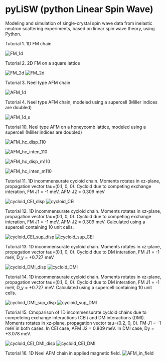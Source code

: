 # pyLiSW (python Linear Spin Wave)
 Modeling and simulation of single-crystal spin wave data from inelastic neutron scattering experiments, based on linear spin wave theory, using Python.

Tutorial 1. 1D FM chain

![FM_1d](https://raw.githubusercontent.com/bingli621/pyLiSW/master/tutorials/1_FM_1d.png)

Tutorial 2. 2D FM on a square lattice

![FM_2d](https://raw.githubusercontent.com/bingli621/pyLiSW/master/tutorials/2_FM_2d_100.png "Along (100)")
![FM_2d](https://raw.githubusercontent.com/bingli621/pyLiSW/master/tutorials/2_FM_2d_110.png "Along (110)")

Tutorial 3. Neel type AFM chain

![AFM_1d](https://raw.githubusercontent.com/bingli621/pyLiSW/master/tutorials/3_AFM_1d_Neel.png)

Tutorial 4. Neel type AFM chain, modeled using a supercell (Miller indices are doubled)

![AFM_1d_s](https://raw.githubusercontent.com/bingli621/pyLiSW/master/tutorials/4_AFM_1d_Neel_supercell.png)


Tutorial 10. Neel type AFM on a honeycomb lattice, modeled using a supercell (Miller indices are doubled)

![AFM_hc_disp_110](https://raw.githubusercontent.com/bingli621/pyLiSW/master/tutorials/10_AFM_honeycomb_1.png)

![AFM_hc_inten_110](https://raw.githubusercontent.com/bingli621/pyLiSW/master/tutorials/10_AFM_honeycomb_2.png)

![AFM_hc_disp_m110](https://raw.githubusercontent.com/bingli621/pyLiSW/master/tutorials/10_AFM_honeycomb_3.png)

![AFM_hc_inten_m110](https://raw.githubusercontent.com/bingli621/pyLiSW/master/tutorials/10_AFM_honeycomb_4.png)

Tutorial 11. 1D incommensurate cycloid chain. Moments rotates in xz-plane, propagation vector tau=(0.1, 0, 0). Cycloid due to competing exchange interation, FM J1 = -1 meV, AFM J2 = 0.309 meV

![cycloid_CEI_disp](https://raw.githubusercontent.com/bingli621/pyLiSW/master/tutorials/11_AFM_1d_cycloid_CEI_1.png)
![cycloid_CEI](https://raw.githubusercontent.com/bingli621/pyLiSW/master/tutorials/11_AFM_1d_cycloid_CEI_2.png)

Tutorial 12. 1D incommensurate cycloid chain. Moments rotates in xz-plane, propagation vector tau=(0.1, 0, 0). Cycloid due to competing exchange interation, FM J1 = -1 meV, AFM J2 = 0.309 meV. Calculated using a supercell containing 10 unit cells.

![cycloid_CEI_sup_disp](https://raw.githubusercontent.com/bingli621/pyLiSW/master/tutorials/12_AFM_1d_cycloid_supercell_CEI_1.png)
![cycloid_sup_CEI](https://raw.githubusercontent.com/bingli621/pyLiSW/master/tutorials/12_AFM_1d_cycloid_supercell_CEI_2.png)

Tutorial 13. 1D incommensurate cycloid chain. Moments rotates in xz-plane, propagation vector tau=(0.1, 0, 0). Cycloid due to DM interation, FM J1 = -1 meV, D_y = +0.727 meV

![cycloid_DMI_disp](https://raw.githubusercontent.com/bingli621/pyLiSW/master/tutorials/13_AFM_1d_cycloid_DMI_1.png)
![cycloid_DMI](https://raw.githubusercontent.com/bingli621/pyLiSW/master/tutorials/13_AFM_1d_cycloid_DMI_2.png)

Tutorial 14. 1D incommensurate cycloid chain. Moments rotates in xz-plane, propagation vector tau=(0.1, 0, 0). Cycloid due to DM interation, FM J1 = -1 meV, D_y = +0.727 meV. Calculated using a supercell containing 10 unit cells.

![cycloid_DMI_sup_disp](https://raw.githubusercontent.com/bingli621/pyLiSW/master/tutorials/14_AFM_1d_cycloid_supercell_DMI_1.png)
![cycloid_sup_DMI](https://raw.githubusercontent.com/bingli621/pyLiSW/master/tutorials/14_AFM_1d_cycloid_supercell_DMI_2.png)

Tutorial 15. Cmoparison of 1D incommensurate cycloid chains due to competeing exchange interactions (CEI) and DM interactions (DMI). Moments rotates in xz-plane, propagation vector tau=(0.2, 0, 0). FM J1 = -1 meV in both cases. In CEI case, AFM J2 = 0.809 meV. In DMI case, Dy = +3.078 meV.

![cycloid_CEI_DMI_disp](https://raw.githubusercontent.com/bingli621/pyLiSW/master/tutorials/15_AFM_1d_cycloid_CEI_DMI_comparison_3.png)
![cycloid_CEI_DMI](https://raw.githubusercontent.com/bingli621/pyLiSW/master/tutorials/15_AFM_1d_cycloid_CEI_DMI_comparison_4.png)

Tutorial 16. 1D Neel AFM chain in applied magnetic field.
![AFM_in_field](https://raw.githubusercontent.com/bingli621/pyLiSW/master/tutorials/16_AFM_1d_Neel_supercell_in_field.png)